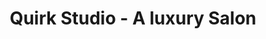 ---
title: "Quirk Studio - A luxury Salon"
url: /dwarka-new-delhi-delhi/quirk-studio-a-luxury-salon/
shop: Friseur
---